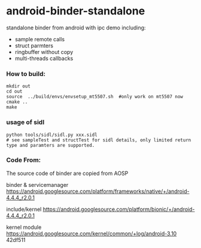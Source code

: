 android-binder-standalone
=========================

standalone binder from android with ipc demo including:

* sample remote calls
* struct parmters
* ringbuffer without copy
* multi-threads callbacks

### How to build:

```
mkdir out
cd out
source  ../build/envs/envsetup_mt5507.sh  #only work on mt5507 now
cmake ..
make
```

### usage of sidl
```
python tools/sidl/sidl.py xxx.sidl
# see sampleTest and structTest for sidl details, only limited return type and paramters are supported.
```

### Code From:

The source code of binder are copied from AOSP

binder & servicemanager
https://android.googlesource.com/platform/frameworks/native/+/android-4.4.4_r2.0.1

include/kernel 
https://android.googlesource.com/platform/bionic/+/android-4.4.4_r2.0.1

kernel module
https://android.googlesource.com/kernel/common/+log/android-3.10 42df511
